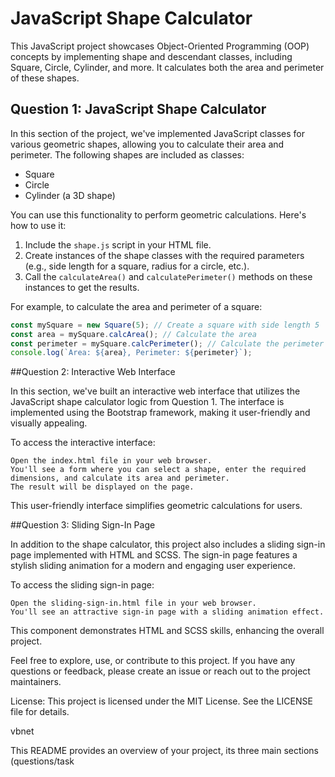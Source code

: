 # JavaScript Shape Calculator

This JavaScript project showcases Object-Oriented Programming (OOP) concepts by implementing shape and descendant classes, including Square, Circle, Cylinder, and more. It calculates both the area and perimeter of these shapes.

## Question 1: JavaScript Shape Calculator

In this section of the project, we've implemented JavaScript classes for various geometric shapes, allowing you to calculate their area and perimeter. The following shapes are included as classes:

- Square
- Circle
- Cylinder (a 3D shape)

You can use this functionality to perform geometric calculations. Here's how to use it:

1. Include the `shape.js` script in your HTML file.
2. Create instances of the shape classes with the required parameters (e.g., side length for a square, radius for a circle, etc.).
3. Call the `calculateArea()` and `calculatePerimeter()` methods on these instances to get the results.

For example, to calculate the area and perimeter of a square:

```javascript
const mySquare = new Square(5); // Create a square with side length 5
const area = mySquare.calcArea(); // Calculate the area
const perimeter = mySquare.calcPerimeter(); // Calculate the perimeter
console.log(`Area: ${area}, Perimeter: ${perimeter}`);
```
##Question 2: Interactive Web Interface

In this section, we've built an interactive web interface that utilizes the JavaScript shape calculator logic from Question 1. The interface is implemented using the Bootstrap framework, making it user-friendly and visually appealing.

To access the interactive interface:

    Open the index.html file in your web browser.
    You'll see a form where you can select a shape, enter the required dimensions, and calculate its area and perimeter.
    The result will be displayed on the page.

This user-friendly interface simplifies geometric calculations for users.

##Question 3: Sliding Sign-In Page

In addition to the shape calculator, this project also includes a sliding sign-in page implemented with HTML and SCSS. The sign-in page features a stylish sliding animation for a modern and engaging user experience.

To access the sliding sign-in page:

    Open the sliding-sign-in.html file in your web browser.
    You'll see an attractive sign-in page with a sliding animation effect.

This component demonstrates HTML and SCSS skills, enhancing the overall project.

Feel free to explore, use, or contribute to this project. If you have any questions or feedback, please create an issue or reach out to the project maintainers.

License: This project is licensed under the MIT License. See the LICENSE file for details.

vbnet


This README provides an overview of your project, its three main sections (questions/task
